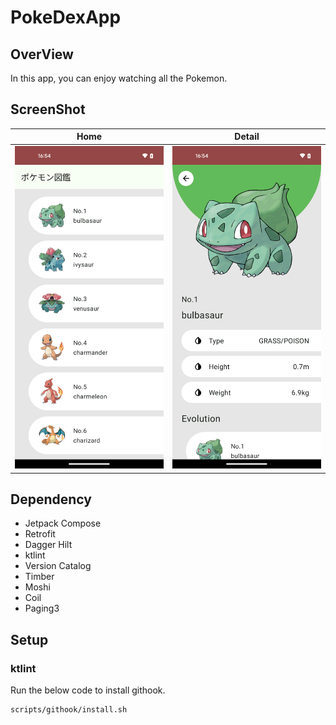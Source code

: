 # PokeDexApp
## OverView
In this app, you can enjoy watching all the Pokemon.

## ScreenShot
| Home | Detail |
| :--: | :--: |
| <img width=300 src="./screenshot/home.png" /> | <img width=300 src="./screenshot/detail.png" /> |

## Dependency
- Jetpack Compose
- Retrofit
- Dagger Hilt
- ktlint
- Version Catalog
- Timber
- Moshi
- Coil
- Paging3

## Setup

### ktlint
Run the below code to install githook.
```
scripts/githook/install.sh
```
